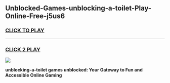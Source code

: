 
## Unblocked-Games-unblocking-a-toilet-Play-Online-Free-j5us6
<h3>
<a href="https://premium76.site?title=unblocking-a-toilet&ref=26A">CLICK TO PLAY</a></h3>
<hr>

<h3>
<a href="https://premium76.site?title=unblocking-a-toilet&ref=26A">CLICK 2 PLAY</a>
  
</h3>

<a href="https://premium76.site?title=unblocking-a-toilet&ref=26A"><img src="https://clearcache.store/games.png"></a>


**unblocking-a-toilet games unblocked: Your Gateway to Fun and Accessible Online Gaming**
